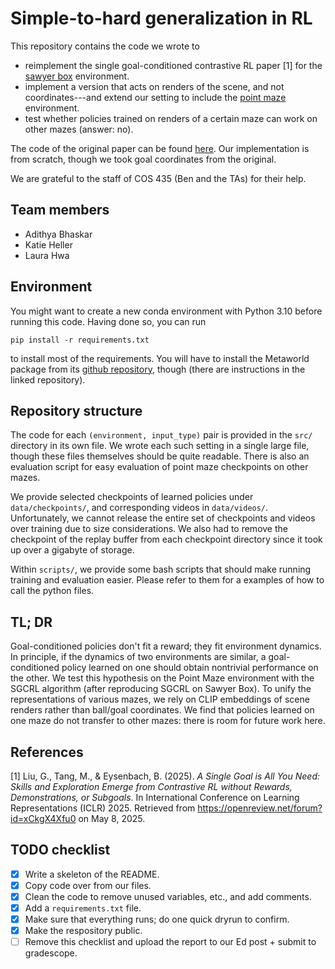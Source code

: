 # Simple-to-hard generalization in RL

This repository contains the code we wrote to 
- reimplement the single goal-conditioned contrastive RL paper [1] for the [sawyer box](https://github.com/Farama-Foundation/Metaworld) environment. 
- implement a version that acts on renders of the scene, and not coordinates---and extend our setting to include the [point maze](https://robotics.farama.org/envs/maze/point_maze/) environment.
- test whether policies trained on renders of a certain maze can work on other mazes (answer: no).

The code of the original paper can be found [here](https://github.com/graliuce/sgcrl). Our implementation is from scratch, though we took goal coordinates from the original.

We are grateful to the staff of COS 435 (Ben and the TAs) for their help.

## Team members
- Adithya Bhaskar
- Katie Heller
- Laura Hwa

## Environment

You might want to create a new conda environment with Python 3.10 before running this code.
Having done so, you can run
```
pip install -r requirements.txt
```
to install most of the requirements. You will have to install the Metaworld package from its [github repository](https://github.com/Farama-Foundation/Metaworld), though (there are instructions in the linked repository).

## Repository structure
The code for each `(environment, input_type)` pair is provided in the `src/` directory in its own file. 
We wrote each such setting in a single large file, though these files themselves should be quite readable.
There is also an evaluation script for easy evaluation of point maze checkpoints on other mazes.

We provide selected checkpoints of learned policies under `data/checkpoints/`, and corresponding videos in `data/videos/`. 
Unfortunately, we cannot release the entire set of checkpoints and videos over training due to size considerations. 
We also had to remove the checkpoint of the replay buffer from each checkpoint directory since it took up over a gigabyte of storage.

Within `scripts/`, we provide some bash scripts that should make running training and evaluation easier. Please refer to them for a examples of how to call the python files.

## TL; DR 
Goal-conditioned policies don't fit a reward; they fit environment dynamics. 
In principle, if the dynamics of two environments are similar, a goal-conditioned policy learned on one should obtain nontrivial performance on the other.
We test this hypothesis on the Point Maze environment with the SGCRL algorithm (after reproducing SGCRL on Sawyer Box).
To unify the representations of various mazes, we rely on CLIP embeddings of scene renders rather than ball/goal coordinates.
We find that policies learned on one maze do not transfer to other mazes: there is room for future work here.

## References

[1] Liu, G., Tang, M., & Eysenbach, B. (2025). *A Single Goal is All You Need: Skills and Exploration Emerge from Contrastive RL without Rewards, Demonstrations, or Subgoals*. In International Conference on Learning Representations (ICLR) 2025. Retrieved from https://openreview.net/forum?id=xCkgX4Xfu0 on May 8, 2025.

## TODO checklist

- [X] Write a skeleton of the README.
- [X] Copy code over from our files.
- [X] Clean the code to remove unused variables, etc., and add comments.
- [X] Add a `requirements.txt` file.
- [X] Make sure that everything runs; do one quick dryrun to confirm.
- [X] Make the respository public.
- [ ] Remove this checklist and upload the report to our Ed post + submit to gradescope.